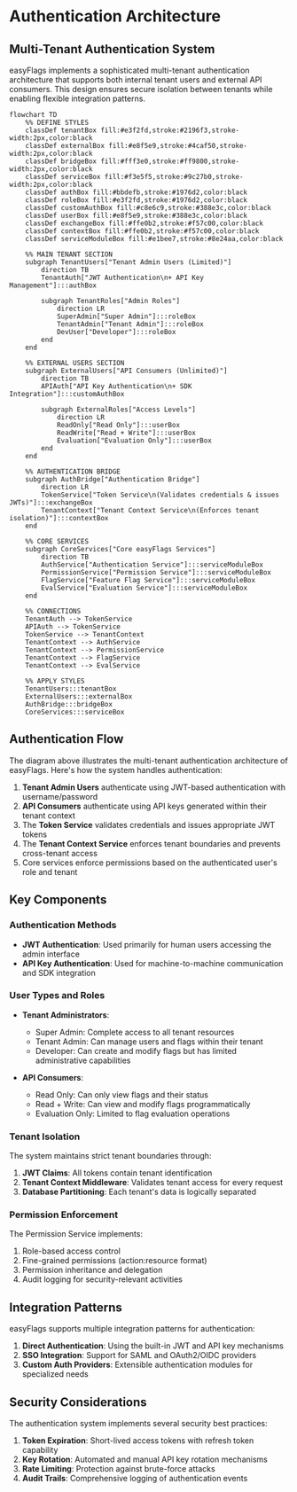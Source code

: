 # Authentication Architecture

## Multi-Tenant Authentication System

easyFlags implements a sophisticated multi-tenant authentication architecture that supports both internal tenant users and external API consumers. This design ensures secure isolation between tenants while enabling flexible integration patterns.

```mermaid
flowchart TD
    %% DEFINE STYLES
    classDef tenantBox fill:#e3f2fd,stroke:#2196f3,stroke-width:2px,color:black
    classDef externalBox fill:#e8f5e9,stroke:#4caf50,stroke-width:2px,color:black
    classDef bridgeBox fill:#fff3e0,stroke:#ff9800,stroke-width:2px,color:black
    classDef serviceBox fill:#f3e5f5,stroke:#9c27b0,stroke-width:2px,color:black
    classDef authBox fill:#bbdefb,stroke:#1976d2,color:black
    classDef roleBox fill:#e3f2fd,stroke:#1976d2,color:black
    classDef customAuthBox fill:#c8e6c9,stroke:#388e3c,color:black
    classDef userBox fill:#e8f5e9,stroke:#388e3c,color:black
    classDef exchangeBox fill:#ffe0b2,stroke:#f57c00,color:black
    classDef contextBox fill:#ffe0b2,stroke:#f57c00,color:black
    classDef serviceModuleBox fill:#e1bee7,stroke:#8e24aa,color:black

    %% MAIN TENANT SECTION
    subgraph TenantUsers["Tenant Admin Users (Limited)"]
        direction TB
        TenantAuth["JWT Authentication\n+ API Key Management"]:::authBox
        
        subgraph TenantRoles["Admin Roles"]
            direction LR
            SuperAdmin["Super Admin"]:::roleBox
            TenantAdmin["Tenant Admin"]:::roleBox
            DevUser["Developer"]:::roleBox
        end
    end

    %% EXTERNAL USERS SECTION
    subgraph ExternalUsers["API Consumers (Unlimited)"]
        direction TB
        APIAuth["API Key Authentication\n+ SDK Integration"]:::customAuthBox
        
        subgraph ExternalRoles["Access Levels"]
            direction LR
            ReadOnly["Read Only"]:::userBox
            ReadWrite["Read + Write"]:::userBox
            Evaluation["Evaluation Only"]:::userBox
        end
    end

    %% AUTHENTICATION BRIDGE
    subgraph AuthBridge["Authentication Bridge"]
        direction LR
        TokenService["Token Service\n(Validates credentials & issues JWTs)"]:::exchangeBox
        TenantContext["Tenant Context Service\n(Enforces tenant isolation)"]:::contextBox
    end

    %% CORE SERVICES
    subgraph CoreServices["Core easyFlags Services"]
        direction TB
        AuthService["Authentication Service"]:::serviceModuleBox
        PermissionService["Permission Service"]:::serviceModuleBox
        FlagService["Feature Flag Service"]:::serviceModuleBox
        EvalService["Evaluation Service"]:::serviceModuleBox
    end

    %% CONNECTIONS
    TenantAuth --> TokenService
    APIAuth --> TokenService
    TokenService --> TenantContext
    TenantContext --> AuthService
    TenantContext --> PermissionService
    TenantContext --> FlagService
    TenantContext --> EvalService
    
    %% APPLY STYLES
    TenantUsers:::tenantBox
    ExternalUsers:::externalBox
    AuthBridge:::bridgeBox
    CoreServices:::serviceBox
```

## Authentication Flow

The diagram above illustrates the multi-tenant authentication architecture of easyFlags. Here's how the system handles authentication:

1. **Tenant Admin Users** authenticate using JWT-based authentication with username/password
2. **API Consumers** authenticate using API keys generated within their tenant context
3. The **Token Service** validates credentials and issues appropriate JWT tokens
4. The **Tenant Context Service** enforces tenant boundaries and prevents cross-tenant access
5. Core services enforce permissions based on the authenticated user's role and tenant

## Key Components

### Authentication Methods

- **JWT Authentication**: Used primarily for human users accessing the admin interface
- **API Key Authentication**: Used for machine-to-machine communication and SDK integration

### User Types and Roles

- **Tenant Administrators**:
  - Super Admin: Complete access to all tenant resources
  - Tenant Admin: Can manage users and flags within their tenant
  - Developer: Can create and modify flags but has limited administrative capabilities

- **API Consumers**:
  - Read Only: Can only view flags and their status
  - Read + Write: Can view and modify flags programmatically
  - Evaluation Only: Limited to flag evaluation operations

### Tenant Isolation

The system maintains strict tenant boundaries through:

1. **JWT Claims**: All tokens contain tenant identification
2. **Tenant Context Middleware**: Validates tenant access for every request
3. **Database Partitioning**: Each tenant's data is logically separated

### Permission Enforcement

The Permission Service implements:

1. Role-based access control
2. Fine-grained permissions (action:resource format)
3. Permission inheritance and delegation
4. Audit logging for security-relevant activities

## Integration Patterns

easyFlags supports multiple integration patterns for authentication:

1. **Direct Authentication**: Using the built-in JWT and API key mechanisms
2. **SSO Integration**: Support for SAML and OAuth2/OIDC providers
3. **Custom Auth Providers**: Extensible authentication modules for specialized needs

## Security Considerations

The authentication system implements several security best practices:

1. **Token Expiration**: Short-lived access tokens with refresh token capability
2. **Key Rotation**: Automated and manual API key rotation mechanisms
3. **Rate Limiting**: Protection against brute-force attacks
4. **Audit Trails**: Comprehensive logging of authentication events 
